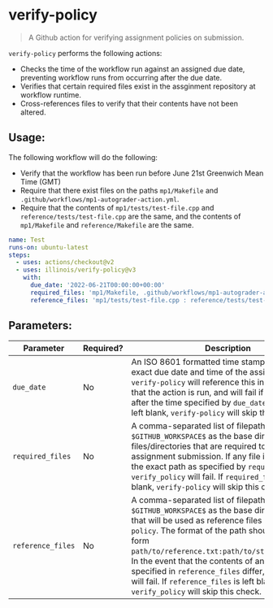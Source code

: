 # verify-policy

> A Github action for verifying assignment policies on submission.

`verify-policy` performs the following actions:
- Checks the time of the workflow run against an assigned due date, preventing workflow runs from occurring after the due date.
- Verifies that certain required files exist in the assginment repository at workflow runtime.
- Cross-references files to verify that their contents have not been altered.

## Usage:

The following workflow will do the following:
- Verify that the workflow has been run before June 21st Greenwich Mean Time (GMT)
- Require that there exist files on the paths `mp1/Makefile` and `.github/workflows/mp1-autograder-action.yml`.
- Require that the contents of `mp1/tests/test-file.cpp` and `reference/tests/test-file.cpp` are the same, and the contents of `mp1/Makefile` and `reference/Makefile` are the same.

```yaml
name: Test
runs-on: ubuntu-latest
steps:
  - uses: actions/checkout@v2
  - uses: illinois/verify-policy@v3
    with:
      due_date: '2022-06-21T00:00:00+00:00'
      required_files: 'mp1/Makefile, .github/workflows/mp1-autograder-action.yml'
      reference_files: 'mp1/tests/test-file.cpp : reference/tests/test-file.cpp, mp1/Makefile : reference/Makefile'
```

## Parameters:

|Parameter|Required?|Description|Default|
|--------------------|--------|-----------|-------|
|`due_date`|No|An ISO 8601 formatted time stamp describing the exact due date and time of the assignment. `verify-policy` will reference this input the time that the action is run, and will fail if the run-time is after the time specified by `due_date`. If `due_date` is left blank, `verify-policy` will skip this check.|`''`|
|`required_files`|No|A comma-separated list of filepaths (using `$GITHUB_WORKSPACE$` as the base directory) of files/directories that are required to be in the assignment submission. If any file is not located in the exact path as specified by `required_files`, `verify_policy` will fail. If `required_files` is left blank, `verify-policy` will skip this check.|`''`|
|`reference_files`|No|A comma-separated list of filepaths (using `$GITHUB_WORKSPACE$` as the base directory) of files that will be used as reference files by `verify-policy`. The format of the path should be of the form `path/to/reference.txt:path/to/student_file.txt`. In the event that the contents of any pair of files specified in `reference_files` differ, `verify_policy` will fail. If `reference_files` is left blank, `verify_policy` will skip this check.|`''`|

